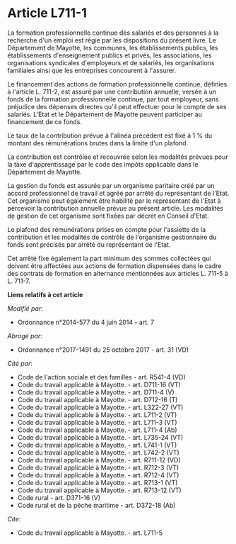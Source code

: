 # Article L711-1

La formation professionnelle continue des salariés et des personnes à la recherche d'un emploi est régie par les dispositions
du présent livre. Le Département de Mayotte, les communes, les établissements publics, les établissements d'enseignement
publics et privés, les associations, les organisations syndicales d'employeurs et de salariés, les organisations familiales
ainsi que les entreprises concourent à l'assurer. 

Le financement des actions de formation professionnelle continue, définies à l'article L. 711-2, est assuré par une
contribution annuelle, versée à un fonds de la formation professionnelle continue, par tout employeur, sans préjudice des
dépenses directes qu'il peut effectuer pour le compte de ses salariés. L'Etat et le Département de Mayotte peuvent participer
au financement de ce fonds. 

Le taux de la contribution prévue à l'alinéa précédent est fixé à 1 % du montant des rémunérations brutes dans la limite d'un
plafond. 

La contribution est contrôlée et recouvrée selon les modalités prévues pour la taxe d'apprentissage par le code des impôts
applicable dans le Département de Mayotte. 

La gestion du fonds est assurée par un organisme paritaire créé par un accord professionnel de travail et agréé par arrêté du
représentant de l'Etat. Cet organisme peut également être habilité par le représentant de l'Etat à percevoir la contribution
annuelle prévue au présent article. Les modalités de gestion de cet organisme sont fixées par décret en Conseil d'Etat. 

Le plafond des rémunérations prises en compte pour l'assiette de la contribution et les modalités de contrôle de l'organisme
gestionnaire du fonds sont précisés par arrêté du représentant de l'Etat. 

Cet arrêté fixe également la part minimum des sommes collectées qui doivent être affectées aux actions de formation
dispensées dans le cadre des contrats de formation en alternance mentionnées aux articles L. 711-5 à L. 711-7.

**Liens relatifs à cet article**

_Modifié par_:

  - Ordonnance n°2014-577 du 4 juin 2014 - art. 7

_Abrogé par_:

  - Ordonnance n°2017-1491 du 25 octobre 2017 - art. 31 (VD)

_Cité par_:

  - Code de l'action sociale et des familles - art. R541-4 (VD)
  - Code du travail applicable à Mayotte. - art. D711-16 (VT)
  - Code du travail applicable à Mayotte. - art. D711-4 (V)
  - Code du travail applicable à Mayotte. - art. D712-16 (T)
  - Code du travail applicable à Mayotte. - art. L322-27 (VT)
  - Code du travail applicable à Mayotte. - art. L711-2 (VT)
  - Code du travail applicable à Mayotte. - art. L711-3 (VT)
  - Code du travail applicable à Mayotte. - art. L711-4 (Ab)
  - Code du travail applicable à Mayotte. - art. L735-24 (VT)
  - Code du travail applicable à Mayotte. - art. L741-1 (VT)
  - Code du travail applicable à Mayotte. - art. L742-2 (VT)
  - Code du travail applicable à Mayotte. - art. R711-12 (VD)
  - Code du travail applicable à Mayotte. - art. R712-3 (VT)
  - Code du travail applicable à Mayotte. - art. R712-4 (VT)
  - Code du travail applicable à Mayotte. - art. R713-1 (VT)
  - Code du travail applicable à Mayotte. - art. R713-12 (VT)
  - Code rural - art. D371-16 (V)
  - Code rural et de la pêche maritime - art. D372-18 (Ab)

_Cite_:

  - Code du travail applicable à Mayotte. - art. L711-5
